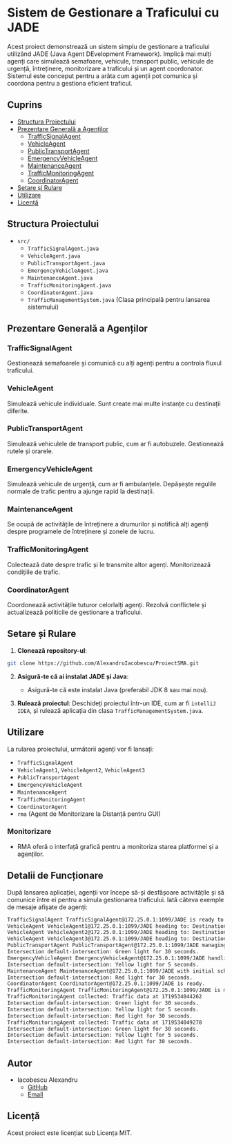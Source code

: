 # Sistem de Gestionare a Traficului cu JADE

Acest proiect demonstrează un sistem simplu de gestionare a traficului utilizând JADE (Java Agent DEvelopment Framework). Implică mai mulți agenți care simulează semafoare, vehicule, transport public, vehicule de urgență, întreținere, monitorizare a traficului și un agent coordonator. Sistemul este conceput pentru a arăta cum agenții pot comunica și coordona pentru a gestiona eficient traficul.

## Cuprins

- [Structura Proiectului](#structura-proiectului)
- [Prezentare Generală a Agenților](#prezentare-general%C4%83-a-agen%C8%9Bilor)
    - [TrafficSignalAgent](#trafficsignalagent)
    - [VehicleAgent](#vehicleagent)
    - [PublicTransportAgent](#publictransportagent)
    - [EmergencyVehicleAgent](#emergencyvehicleagent)
    - [MaintenanceAgent](#maintenanceagent)
    - [TrafficMonitoringAgent](#trafficmonitoringagent)
    - [CoordinatorAgent](#coordinatoragent)
- [Setare și Rulare](#setare-%C8%99i-rulare)
- [Utilizare](#utilizare)
- [Licență](#licen%C8%9B%C4%83)

## Structura Proiectului

- `src/`
    - `TrafficSignalAgent.java`
    - `VehicleAgent.java`
    - `PublicTransportAgent.java`
    - `EmergencyVehicleAgent.java`
    - `MaintenanceAgent.java`
    - `TrafficMonitoringAgent.java`
    - `CoordinatorAgent.java`
    - `TrafficManagementSystem.java` (Clasa principală pentru lansarea sistemului)

## Prezentare Generală a Agenților

### TrafficSignalAgent

Gestionează semafoarele și comunică cu alți agenți pentru a controla fluxul traficului.

### VehicleAgent

Simulează vehicule individuale. Sunt create mai multe instanțe cu destinații diferite.

### PublicTransportAgent

Simulează vehiculele de transport public, cum ar fi autobuzele. Gestionează rutele și orarele.

### EmergencyVehicleAgent

Simulează vehicule de urgență, cum ar fi ambulanțele. Depășește regulile normale de trafic pentru a ajunge rapid la destinații.

### MaintenanceAgent

Se ocupă de activitățile de întreținere a drumurilor și notifică alți agenți despre programele de întreținere și zonele de lucru.

### TrafficMonitoringAgent

Colectează date despre trafic și le transmite altor agenți. Monitorizează condițiile de trafic.

### CoordinatorAgent

Coordonează activitățile tuturor celorlalți agenți. Rezolvă conflictele și actualizează politicile de gestionare a traficului.

## Setare și Rulare

1. **Clonează repository-ul**:

```sh
git clone https://github.com/AlexandruIacobescu/ProiectSMA.git
```

2. **Asigură-te că ai instalat JADE și Java**:
    - Asigură-te că este instalat Java (preferabil JDK 8 sau mai nou).

3. **Rulează proiectul**: Deschideți proiectul într-un IDE, cum ar fi `intelliJ IDEA`, și rulează aplicația din clasa `TrafficManagementSystem.java`.


## Utilizare

La rularea proiectului, următorii agenți vor fi lansați:

- `TrafficSignalAgent`
- `VehicleAgent1`, `VehicleAgent2`, `VehicleAgent3`
- `PublicTransportAgent`
- `EmergencyVehicleAgent`
- `MaintenanceAgent`
- `TrafficMonitoringAgent`
- `CoordinatorAgent`
- `rma` (Agent de Monitorizare la Distanță pentru GUI)

### Monitorizare

- RMA oferă o interfață grafică pentru a monitoriza starea platformei și a agenților.

## Detalii de Funcționare
După lansarea aplicației, agenții vor începe să-și desfășoare activitățile și să comunice între ei pentru a simula gestionarea traficului. Iată câteva exemple de mesaje afișate de agenți:

```txt
TrafficSignalAgent TrafficSignalAgent@172.25.0.1:1099/JADE is ready to manage intersection: default-intersection
VehicleAgent VehicleAgent1@172.25.0.1:1099/JADE heading to: Destination1
VehicleAgent VehicleAgent2@172.25.0.1:1099/JADE heading to: Destination2
VehicleAgent VehicleAgent3@172.25.0.1:1099/JADE heading to: Destination3
PublicTransportAgent PublicTransportAgent@172.25.0.1:1099/JADE managing: bus
Intersection default-intersection: Green light for 30 seconds.
EmergencyVehicleAgent EmergencyVehicleAgent@172.25.0.1:1099/JADE handling emergency: ambulance
Intersection default-intersection: Yellow light for 5 seconds.
MaintenanceAgent MaintenanceAgent@172.25.0.1:1099/JADE with initial schedule: No maintenance scheduled.
Intersection default-intersection: Red light for 30 seconds.
CoordinatorAgent CoordinatorAgent@172.25.0.1:1099/JADE is ready.
TrafficMonitoringAgent TrafficMonitoringAgent@172.25.0.1:1099/JADE is monitoring traffic.
TrafficMonitoringAgent collected: Traffic data at 1719534044262
Intersection default-intersection: Green light for 30 seconds.
Intersection default-intersection: Yellow light for 5 seconds.
Intersection default-intersection: Red light for 30 seconds.
TrafficMonitoringAgent collected: Traffic data at 1719534049278
Intersection default-intersection: Green light for 30 seconds.
Intersection default-intersection: Yellow light for 5 seconds.
Intersection default-intersection: Red light for 30 seconds.
```
## Autor

- Iacobescu Alexandru
    - [GitHub](https://github.com/AlexandruIacobescu)
    - [Email](mailto:alexandru.iacobescu01@e-uvt.ro)

## Licență

Acest proiect este licențiat sub Licența MIT.
